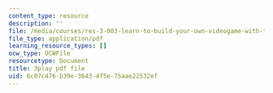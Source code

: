 ```yaml
---
content_type: resource
description: ''
file: /media/courses/res-3-003-learn-to-build-your-own-videogame-with-the-unity-game-engine-and-microsoft-kinect-january-iap-2017/6c07c476b39e36434f5e75aae22532ef_EIWhCCjSkPU.pdf
file_type: application/pdf
learning_resource_types: []
ocw_type: OCWFile
resourcetype: Document
title: 3play pdf file
uid: 6c07c476-b39e-3643-4f5e-75aae22532ef
---
```

